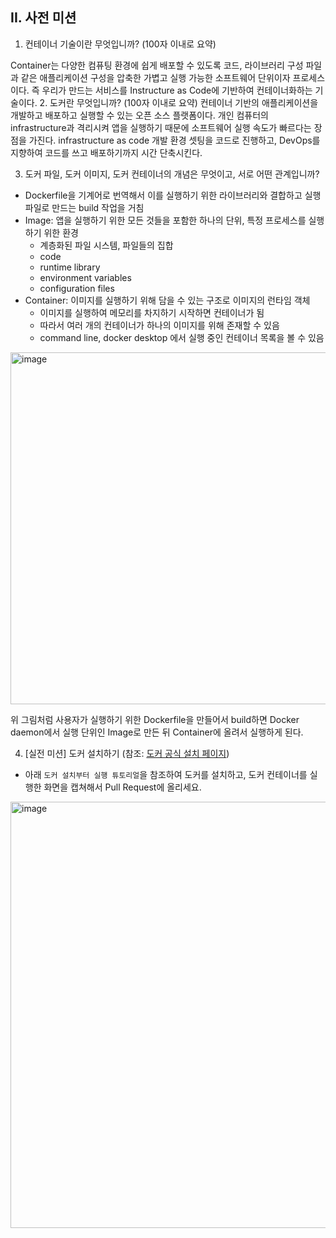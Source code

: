 ## II. 사전 미션
1. 컨테이너 기술이란 무엇입니까? (100자 이내로 요약)

Container는 다양한 컴퓨팅 환경에 쉽게 배포할 수 있도록 코드, 라이브러리 구성 파일과 같은 애플리케이션 구성을 압축한 가볍고 실행 가능한 소프트웨어 단위이자 프로세스이다. 즉 우리가 만드는 서비스를 Instructure as Code에 기반하여 컨테이너화하는 기술이다.
2. 도커란 무엇입니까? (100자 이내로 요약)
컨테이너 기반의 애플리케이션을 개발하고 배포하고 실행할 수 있는 오픈 소스 플랫폼이다. 개인 컴퓨터의 infrastructure과 격리시켜 앱을 실행하기 때문에 소프트웨어 실행 속도가 빠르다는 장점을 가진다. infrastructure as code 개발 환경 셋팅을 코드로 진행하고, DevOps를 지향하여 코드를 쓰고 배포하기까지 시간 단축시킨다.

3. 도커 파일, 도커 이미지, 도커 컨테이너의 개념은 무엇이고, 서로 어떤 관계입니까?
- Dockerfile을 기계어로 번역해서 이를 실행하기 위한 라이브러리와 결합하고 실행 파일로 만드는 build 작업을 거침
- Image: 앱을 실행하기 위한 모든 것들을 포함한 하나의 단위, 특정 프로세스를 실행하기 위한 환경
    - 계층화된 파일 시스템, 파일들의 집합
    - code
    - runtime library
    - environment variables
    - configuration files
- Container: 이미지를 실행하기 위해 담을 수 있는 구조로 이미지의 런타임 객체
    - 이미지를 실행하여 메모리를 차지하기 시작하면 컨테이너가 됨
    - 따라서 여러 개의 컨테이너가 하나의 이미지를 위해 존재할 수 있음
    - command line, docker desktop 에서 실행 중인 컨테이너 목록을 볼 수 있음

<img width="563" alt="image" src="https://github.com/ranunclulus/docker-pro-2308/assets/87214089/8beb4ccb-1662-4985-a90a-c514868cf12a">

위 그림처럼 사용자가 실행하기 위한 Dockerfile을 만들어서 build하면 Docker daemon에서 실행 단위인 Image로 만든 뒤 Container에 올려서 실행하게 된다.

4. [실전 미션] 도커 설치하기 (참조: [도커 공식 설치 페이지](https://docs.docker.com/engine/install/))
- 아래 `도커 설치부터 실행 튜토리얼`을 참조하여 도커를 설치하고, 도커 컨테이너를 실행한 화면을 캡쳐해서 Pull Request에 올리세요.
<img width="682" alt="image" src="https://github.com/ranunclulus/docker-pro-2308/assets/87214089/4a066da3-6b1f-4b77-82c5-804ef3968873">

